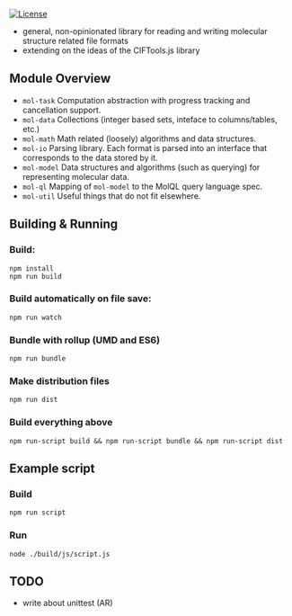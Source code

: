 
[![License](http://img.shields.io/badge/license-MIT-blue.svg?style=flat)](https://github.com/arose/molio/blob/master/LICENSE)

- general, non-opinionated library for reading and writing molecular structure related file formats
- extending on the ideas of the CIFTools.js library


## Module Overview

- `mol-task` Computation abstraction with progress tracking and cancellation support.
- `mol-data` Collections (integer based sets, inteface to columns/tables, etc.)
- `mol-math` Math related (loosely) algorithms and data structures.
- `mol-io` Parsing library. Each format is parsed into an interface that corresponds to the data stored by it.
- `mol-model` Data structures and algorithms (such as querying) for representing molecular data.
- `mol-ql` Mapping of `mol-model` to the MolQL query language spec.
- `mol-util` Useful things that do not fit elsewhere.

## Building & Running

### Build:

    npm install
    npm run build

### Build automatically on file save:

    npm run watch

### Bundle with rollup (UMD and ES6)

    npm run bundle

### Make distribution files

    npm run dist

### Build everything above

    npm run-script build && npm run-script bundle && npm run-script dist


## Example script

### Build

    npm run script

### Run

    node ./build/js/script.js


TODO
----

- write about unittest (AR)